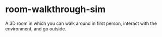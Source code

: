 # room-walkthrough-sim
A 3D room in which you can walk around in first person, interact with the environment, and go outside.
